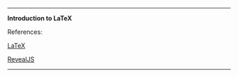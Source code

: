 <p align="center">


---

<b>Introduction to LaTeX</b>
 

References:


  <a href="https://www.latex-project.org/"> LaTeX

  
  <a href="https://revealjs.com"> RevealJS
    
---
